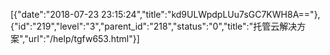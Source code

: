 [{"date":"2018-07-23 23:15:24","title":"kd9ULWpdpLUu7sGC7KWH8A=="},{"id":"219","level":"3","parent_id":"218","status":"0","title":"托管云解决方案","url":"/help/tgfw653.html"}]
